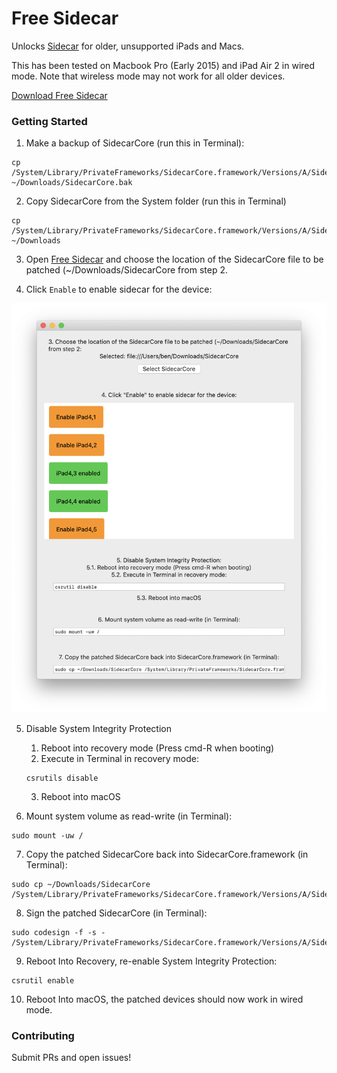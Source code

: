# Free Sidecar

Unlocks [Sidecar](https://support.apple.com/en-ca/HT210380) for older, unsupported iPads and Macs.

This has been tested on Macbook Pro (Early 2015) and iPad Air 2 in wired mode.
Note that wireless mode may not work for all older devices.

[Download Free Sidecar](#TODO)

### Getting Started

1. Make a backup of SidecarCore (run this in Terminal):

```
cp /System/Library/PrivateFrameworks/SidecarCore.framework/Versions/A/SidecarCore ~/Downloads/SidecarCore.bak
```

2. Copy SidecarCore from the System folder (run this in Terminal)

```
cp /System/Library/PrivateFrameworks/SidecarCore.framework/Versions/A/SidecarCore ~/Downloads
```

3. Open [Free Sidecar](#TODO) and choose the location of the SidecarCore file to be patched (~/Downloads/SidecarCore from step 2.

4. Click `Enable` to enable sidecar for the device:

![Click Enable](docs/click-enable.png)

5. Disable System Integrity Protection
    1. Reboot into recovery mode (Press cmd-R when booting)
    2. Execute in Terminal in recovery mode:
    ```
    csrutils disable
    ```
    3. Reboot into macOS

6. Mount system volume as read-write (in Terminal):

```
sudo mount -uw /
```

7. Copy the patched SidecarCore back into SidecarCore.framework (in Terminal):

```
sudo cp ~/Downloads/SidecarCore /System/Library/PrivateFrameworks/SidecarCore.framework/Versions/A/SidecarCore
```

8. Sign the patched SidecarCore (in Terminal):

```
sudo codesign -f -s - /System/Library/PrivateFrameworks/SidecarCore.framework/Versions/A/SidecarCore
```

9. Reboot Into Recovery, re-enable System Integrity Protection:

```
csrutil enable
```

10. Reboot Into macOS, the patched devices should now work in wired mode.

### Contributing

Submit PRs and open issues!
